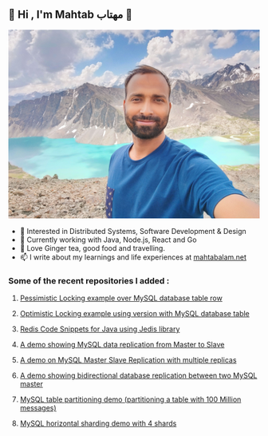 ## 👋 Hi , I'm Mahtab مهتاب 👋

![](https://github.com/eMahtab/eMahtab/blob/main/mahtab.jpg)

- 👀 Interested in Distributed Systems, Software Development & Design
- 🌱 Currently working with Java, Node.js, React and Go
- 💞️ Love Ginger tea, good food and travelling.
- 📫 I write about my learnings and life experiences at <a href="https://www.mahtabalam.net" target="blank">mahtabalam.net</a>

### Some of the recent repositories I added :

1. [Pessimistic Locking example over MySQL database table row](https://github.com/eMahtab/pessimistic-locking)

2. [Optimistic Locking example using version with MySQL database table](https://github.com/eMahtab/optimistic-locking)

3. [Redis Code Snippets for Java using Jedis library](https://github.com/eMahtab/redis-example-with-jedis)

4. [A demo showing MySQL data replication from Master to Slave](https://github.com/eMahtab/mysql-master-slave-replication)

5. [A demo on MySQL Master Slave Replication with multiple replicas](https://github.com/eMahtab/mysql-master-slave-replication-with-multiple-replicas)

6. [A demo showing bidirectional database replication between two MySQL master](https://github.com/eMahtab/mysql-master-master-replication)

7. [MySQL table partitioning demo (partitioning a table with 100 Million messages)](https://github.com/eMahtab/mysql-table-partitioning)

8. [MySQL horizontal sharding demo with 4 shards](https://github.com/eMahtab/mysql-horizontal-sharding-demo)

<!---
eMahtab/eMahtab is a ✨ special ✨ repository because its `README.md` (this file) appears on your GitHub profile.
You can click the Preview link to take a look at your changes.
--->
